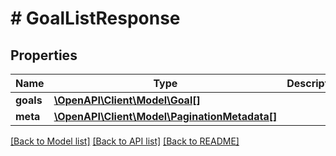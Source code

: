 # # GoalListResponse

## Properties

Name | Type | Description | Notes
------------ | ------------- | ------------- | -------------
**goals** | [**\OpenAPI\Client\Model\Goal[]**](Goal.md) |  |
**meta** | [**\OpenAPI\Client\Model\PaginationMetadata[]**](PaginationMetadata.md) |  |

[[Back to Model list]](../../README.md#models) [[Back to API list]](../../README.md#endpoints) [[Back to README]](../../README.md)
